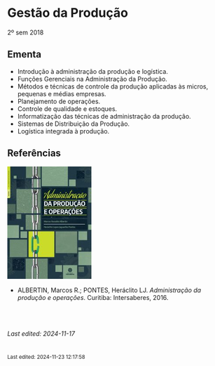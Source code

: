 # Gestão da Produção

2º sem 2018

## Ementa

- Introdução à administração da produção e logística. 
- Funções Gerenciais na Administração da Produção. 
- Métodos e técnicas de controle da produção aplicadas às micros, pequenas e médias empresas. 
- Planejamento de operações. 
- Controle de qualidade e estoques. 
- Informatização das técnicas de administração da produção. 
- Sistemas de Distribuição da Produção. 
- Logística integrada à produção.

## Referências

![](img/albertin.jpg)

- ALBERTIN, Marcos R.; PONTES, Heráclito LJ. *Administração da produção e operações*. Curitiba: Intersaberes, 2016.


<br><br><br>*Last edited: 2024-11-17*


<br><sub>Last edited: 2024-11-23 12:17:58</sub>
